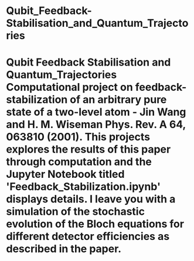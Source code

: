 # Qubit_Feedback-Stabilisation_and_Quantum_Trajectories
# Qubit Feedback Stabilisation and Quantum_Trajectories Computational project on feedback-stabilization of an arbitrary pure state of a two-level atom - Jin Wang and H. M. Wiseman Phys. Rev. A 64, 063810 (2001). This projects explores the results of this paper through computation and the Jupyter Notebook titled 'Feedback_Stabilization.ipynb' displays details.  I leave you with a simulation of the stochastic evolution of the Bloch equations for different detector efficiencies as described in the paper.
